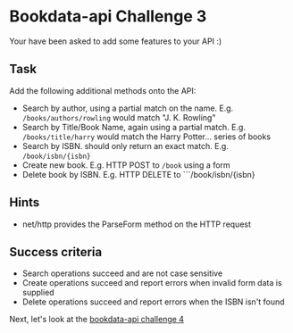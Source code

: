 # Bookdata-api Challenge 3

Your have been asked to add some features to your API :)

## Task

Add the following additional methods onto the API:

* Search by author, using a partial match on the name. E.g. ```/books/authors/rowling``` would match "J. K. Rowling"
* Search by Title/Book Name, again using a partial match. E.g. ```/books/title/harry``` would match the Harry Potter... series of books
* Search by ISBN. should only return an exact match. E.g. ```/book/isbn/{isbn}```
* Create new book. E.g. HTTP POST to ```/book``` using a form
* Delete book by ISBN. E.g. HTTP DELETE to ```/book/isbn/{isbn}

## Hints

* net/http provides the ParseForm method on the HTTP request

## Success criteria

* Search operations succeed and are not case sensitive
* Create operations succeed and report errors when invalid form data is supplied
* Delete operations succeed and report errors when the ISBN isn't found

Next, let's look at the [bookdata-api challenge 4](bookdata-04.md)
